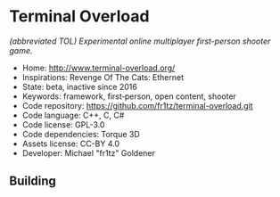 # Terminal Overload

_(abbreviated TOL) Experimental online multiplayer first-person shooter game._

- Home: http://www.terminal-overload.org/
- Inspirations: Revenge Of The Cats: Ethernet
- State: beta, inactive since 2016
- Keywords: framework, first‐person, open content, shooter
- Code repository: https://github.com/fr1tz/terminal-overload.git
- Code language: C++, C, C#
- Code license: GPL-3.0
- Code dependencies: Torque 3D
- Assets license: CC-BY 4.0
- Developer: Michael "fr1tz" Goldener

## Building
